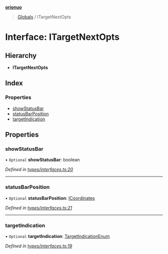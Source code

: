 **[orionuo](../README.md)**

> [Globals](../globals.md) / ITargetNextOpts

# Interface: ITargetNextOpts

## Hierarchy

* **ITargetNextOpts**

## Index

### Properties

* [showStatusBar](itargetnextopts.md#showstatusbar)
* [statusBarPosition](itargetnextopts.md#statusbarposition)
* [targetIndication](itargetnextopts.md#targetindication)

## Properties

### showStatusBar

• `Optional` **showStatusBar**: boolean

*Defined in [types/interfaces.ts:20](https://github.com/msviha/orionuo/blob/253f44f/src/types/interfaces.ts#L20)*

___

### statusBarPosition

• `Optional` **statusBarPosition**: [ICoordinates](icoordinates.md)

*Defined in [types/interfaces.ts:21](https://github.com/msviha/orionuo/blob/253f44f/src/types/interfaces.ts#L21)*

___

### targetIndication

• `Optional` **targetIndication**: [TargetIndicationEnum](../enums/targetindicationenum.md)

*Defined in [types/interfaces.ts:19](https://github.com/msviha/orionuo/blob/253f44f/src/types/interfaces.ts#L19)*
